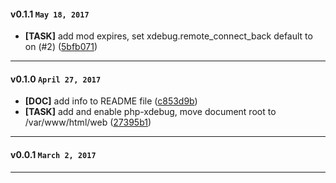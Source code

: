
#### v0.1.1 `May 18, 2017`
- **[TASK]** add mod expires, set xdebug.remote_connect_back default to on (#2) ([5bfb071](https://github.com/t3kit/ubuntu16-php7-apache/commit/5bfb071))

***

#### v0.1.0 `April 27, 2017`
- **[DOC]** add info to README file ([c853d9b](https://github.com/t3kit/ubuntu16-php7-apache/commit/c853d9b))
- **[TASK]** add and enable php-xdebug, move document root to /var/www/html/web ([27395b1](https://github.com/t3kit/ubuntu16-php7-apache/commit/27395b1))

***

#### v0.0.1 `March 2, 2017`

***
